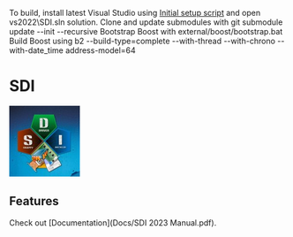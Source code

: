 To build, install latest Visual Studio using [Initial setup script](scripts/setup.ps1) and open vs2022\SDI.sln solution.
Clone and update submodules with git submodule update --init --recursive
Bootstrap Boost with external/boost/bootstrap.bat
Build Boost using b2 --build-type=complete --with-thread --with-chrono --with-date_time address-model=64

# SDI

![SDI Logo](.github/logo128.jpg)

## Features

Check out [Documentation](Docs/SDI 2023 Manual.pdf).